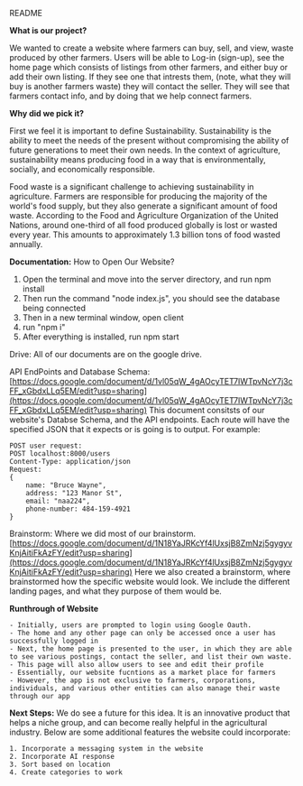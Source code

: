 README


**What is our project?**

We wanted to create a website where farmers can buy, sell, and view, waste produced by other farmers. Users will be able to Log-in (sign-up), see the home page which consists of listings from other farmers, and either buy or add their own listing. If they see one that intrests them, (note, what they will buy is another farmers waste) they will contact the seller. They will see that farmers contact info, and by doing that we help connect farmers. 




**Why did we pick it?**

First we feel it is important to define Sustainability. Sustainability is the ability to meet the needs of the present without compromising the ability of future generations to meet their own needs. In the context of agriculture, sustainability means producing food in a way that is environmentally, socially, and economically responsible.

Food waste is a significant challenge to achieving sustainability in agriculture. Farmers are responsible for producing the majority of the world's food supply, but they also generate a significant amount of food waste. According to the Food and Agriculture Organization of the United Nations, around one-third of all food produced globally is lost or wasted every year. This amounts to approximately 1.3 billion tons of food wasted annually.



**Documentation:**
How to Open Our Website?
1) Open the terminal and move into the server directory, and run npm install
2) Then run the command "node index.js", you should see the database being connected
3) Then in a new terminal window, open client 
4) run "npm i"
5) After everything is installed, run npm start

Drive: All of our documents are on the google drive.


API EndPoints and Database Schema: [https://docs.google.com/document/d/1vl05qW_4gAOcyTET7IWTpvNcY7j3cFF_xGbdxLLq5EM/edit?usp=sharing](https://docs.google.com/document/d/1vl05qW_4gAOcyTET7IWTpvNcY7j3cFF_xGbdxLLq5EM/edit?usp=sharing)
This document consitsts of our website's Databse Schema, and the API endpoints. Each route will have the specified JSON that it expects or is going is to output. For example:
```
POST user request:    
POST localhost:8000/users
Content-Type: application/json
Request: 
{
    name: "Bruce Wayne",
    address: "123 Manor St",
    email: "naa224",
    phone-number: 484-159-4921
}
```
Brainstorm: Where we did most of our brainstorm. [https://docs.google.com/document/d/1N18YaJRKcYf4lUxsjB8ZmNzj5gygyvKnjAitiFkAzFY/edit?usp=sharing](https://docs.google.com/document/d/1N18YaJRKcYf4lUxsjB8ZmNzj5gygyvKnjAitiFkAzFY/edit?usp=sharing)
Here we also created a brainstorm, where brainstormed how the specific website would look. We include the different landing pages, and what they purpose of them would be. 

**Runthrough of Website**
```
- Initially, users are prompted to login using Google Oauth.
- The home and any other page can only be accessed once a user has successfully logged in
- Next, the home page is presented to the user, in which they are able to see various postings, contact the seller, and list their own waste.
- This page will also allow users to see and edit their profile
- Essentially, our website fucntions as a market place for farmers
- However, the app is not exclusive to farmers, corporations, individuals, and various other entities can also manage their waste through our app
```

**Next Steps:**
We do see a future for this idea. It is an innovative product that helps a niche group, and can become really helpful in the agricultural industry. Below are some additional features the website could incorporate:
   ```
   1. Incorporate a messaging system in the website
   2. Incorporate AI response 
   3. Sort based on location
   4. Create categories to work
   ```


